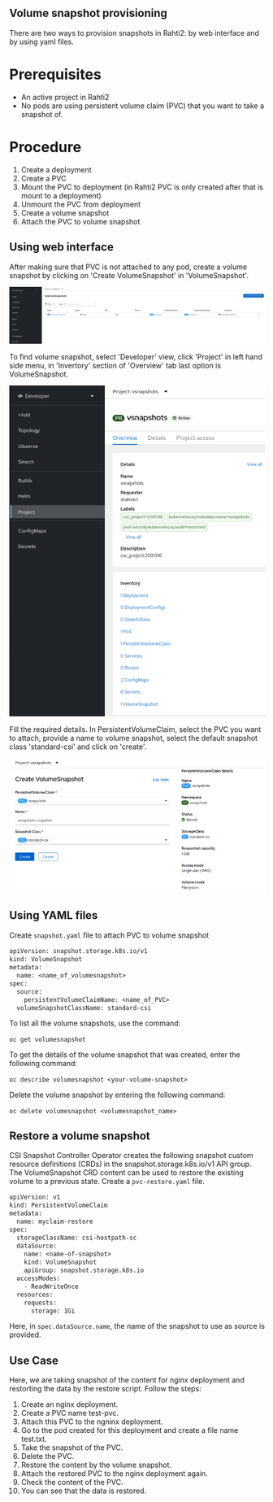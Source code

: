 ## Volume snapshot provisioning

There are two ways to provision snapshots in Rahti2: by web interface and by using yaml files. 

# Prerequisites

- An active project in Rahti2
- No pods are using persistent volume claim (PVC) that you want to take a snapshot of.

# Procedure

1. Create a deployment
2. Create a PVC
3. Mount the PVC to deployment (in Rahti2 PVC is only created after that is mount to a deployment)
4. Unmount the PVC from deployment
5. Create a volume snapshot
6. Attach the PVC to volume snapshot

## Using web interface

After making sure that PVC is not attached to any pod, create a volume snapshot by clicking on 'Create VolumeSnapshot' in 'VolumeSnapshot'. 

![Create Snap Shot](../../img/CreateSnapshot.png)

To find volume snapshot, select 'Developer' view, click 'Project' in left hand side menu, in 'Invertory' section of 'Overview' tab last option is VolumeSnapshot. 

![Volume Snap Shot](../../img/Volumesnapshot.png)

Fill the required details. In PersistentVolumeClaim, select the PVC you want to attach, provide a name to volume snapshot, select the default snapshot class 'standard-csi' and click on 'create'.

![Enter the details of Snap Shot](../../img/EnterSnapshotDetails.png)


## Using YAML files

Create `snapshot.yaml` file to attach PVC to volume snapshot

```
apiVersion: snapshot.storage.k8s.io/v1
kind: VolumeSnapshot
metadata:
  name: <name_of_volumesnapshot>
spec:
  source:
    persistentVolumeClaimName: <name_of_PVC>
  volumeSnapshotClassName: standard-csi
```

To list all the volume snapshots, use the command:

`oc get volumesnapshot`

To get the details of the volume snapshot that was created, enter the following command:

`oc describe volumesnapshot <your-volume-snapshot>`

Delete the volume snapshot by entering the following command:

`oc delete volumesnapshot <volumesnapshot_name>`

## Restore a volume snapshot

CSI Snapshot Controller Operator creates the following snapshot custom resource definitions (CRDs) in the snapshot.storage.k8s.io/v1 API group. The VolumeSnapshot CRD content can be used to restore the existing volume to a previous state. Create a `pvc-restore.yaml` file.

``` 
apiVersion: v1
kind: PersistentVolumeClaim
metadata:
  name: myclaim-restore
spec:
  storageClassName: csi-hostpath-sc
  dataSource:
    name: <name-of-snapshot> 
    kind: VolumeSnapshot 
    apiGroup: snapshot.storage.k8s.io 
  accessModes:
    - ReadWriteOnce
  resources:
    requests:
      storage: 1Gi
```

Here, in `spec.dataSource.name`, the name of the snapshot to use as source is provided.

## Use Case

Here, we are taking snapshot of the content for nginx deployment and restorting the data by the restore script. Follow the steps:

1. Create an nginx deployment.
2. Create a PVC name test-pvc.
3. Attach this PVC to the ngninx deployment.
4. Go to the pod created for this deployment and create a file name test.txt.
5. Take the snapshot of the PVC. 
6. Delete the PVC.
7. Restore the content by the volume snapshot.
8. Attach the restored PVC to the nginx deployment again.
9. Check the content of the PVC. 
10. You can see that the data is restored. 